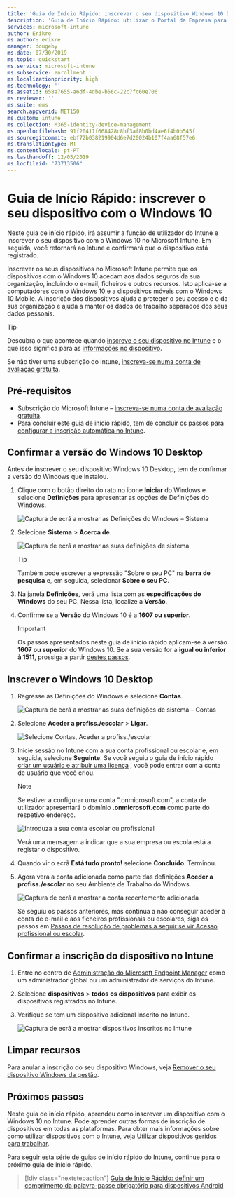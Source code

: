 ```yaml
---
title: 'Guia de Início Rápido: inscrever o seu dispositivo Windows 10 Desktop no Microsoft Intune'
description: 'Guia de Início Rápido: utilizar o Portal da Empresa para inscrever o seu dispositivo Windows 10 Desktop no Microsoft Intune'
services: microsoft-intune
author: Erikre
ms.author: erikre
manager: dougeby
ms.date: 07/30/2019
ms.topic: quickstart
ms.service: microsoft-intune
ms.subservice: enrollment
ms.localizationpriority: high
ms.technology: ''
ms.assetid: 658a7655-a6df-4dbe-b56c-22c7fc60e706
ms.reviewer: ''
ms.suite: ems
search.appverid: MET150
ms.custom: intune
ms.collection: M365-identity-device-management
ms.openlocfilehash: 91f20411f668428c8bf3af8b0bd4ae6f4b0b545f
ms.sourcegitcommit: ebf72b038219904d6e7d20024b107f4aa68f57e6
ms.translationtype: MT
ms.contentlocale: pt-PT
ms.lasthandoff: 12/05/2019
ms.locfileid: "73713506"
---
```

# <a name="quickstart-enroll-your-windows-10-device"></a>Guia de Início Rápido: inscrever o seu dispositivo com o Windows 10

Neste guia de início rápido, irá assumir a função de utilizador do Intune e inscrever o seu dispositivo com o Windows 10 no Microsoft Intune. Em seguida, você retornará ao Intune e confirmará que o dispositivo está registrado.

Inscrever os seus dispositivos no Microsoft Intune permite que os dispositivos com o Windows 10 acedam aos dados seguros da sua organização, incluindo o e-mail, ficheiros e outros recursos. Isto aplica-se a computadores com o Windows 10 e a dispositivos móveis com o Windows 10 Mobile. A inscrição dos dispositivos ajuda a proteger o seu acesso e o da sua organização e ajuda a manter os dados de trabalho separados dos seus dados pessoais.

> [!TIP]
> Descubra o que acontece quando [inscreve o seu dispositivo no Intune](/intune-user-help/what-happens-if-you-install-the-company-portal-app-and-enroll-your-device-in-intune-windows) e o que isso significa para as [informações no dispositivo](/intune-user-help/what-info-can-your-company-see-when-you-enroll-your-device-in-intune).

Se não tiver uma subscrição do Intune, [inscreva-se numa conta de avaliação gratuita](../fundamentals/free-trial-sign-up.md).

## <a name="prerequisites"></a>Pré-requisitos

- Subscrição do Microsoft Intune – [inscreva-se numa conta de avaliação gratuita](../fundamentals/free-trial-sign-up.md).
- Para concluir este guia de início rápido, tem de concluir os passos para [configurar a inscrição automática no Intune](quickstart-setup-auto-enrollment.md).

## <a name="confirm-your-windows-10-desktop-version"></a>Confirmar a versão do Windows 10 Desktop

Antes de inscrever o seu dispositivo Windows 10 Desktop, tem de confirmar a versão do Windows que instalou.

1. Clique com o botão direito do rato no ícone **Iniciar** do Windows e selecione **Definições** para apresentar as opções de Definições do Windows.

   ![Captura de ecrã a mostrar as Definições do Windows – Sistema](./media/quickstart-enroll-windows-device/quickstart-enroll-windows-device-01.png)

2. Selecione **Sistema** > **Acerca de**. 

   ![Captura de ecrã a mostrar as suas definições de sistema](./media/quickstart-enroll-windows-device/quickstart-enroll-windows-device-02.png)

    > [!TIP]
    > Também pode escrever a expressão "Sobre o seu PC" na **barra de pesquisa** e, em seguida, selecionar **Sobre o seu PC**.

3. Na janela **Definições**, verá uma lista com as **especificações do Windows** do seu PC. Nessa lista, localize a **Versão**.

4. Confirme se a **Versão** do Windows 10 é a **1607 ou superior**.

    > [!IMPORTANT]
    > Os passos apresentados neste guia de início rápido aplicam-se à versão **1607 ou superior** do Windows 10. Se a sua versão for a **igual ou inferior à 1511**, prossiga a partir [destes passos](/intune-user-help/enroll-windows-10-device).  

## <a name="enroll-windows-10-desktop"></a>Inscrever o Windows 10 Desktop

1. Regresse às Definições do Windows e selecione **Contas**.

   ![Captura de ecrã a mostrar as suas definições de sistema – Contas](./media/quickstart-enroll-windows-device/quickstart-enroll-windows-device-03.png)

2. Selecione **Aceder a profiss./escolar** > **Ligar**.

    ![Selecione Contas, Aceder a profiss./escolar](./media/quickstart-enroll-windows-device/quickstart-enroll-windows-device-04.png)

3. Inicie sessão no Intune com a sua conta profissional ou escolar e, em seguida, selecione **Seguinte**. Se você seguiu o guia de início rápido [criar um usuário e atribuir uma licença](../fundamentals/quickstart-create-user.md) , você pode entrar com a conta de usuário que você criou.

    > [!NOTE]
    > Se estiver a configurar uma conta ".onmicrosoft.com", a conta de utilizador apresentará o domínio **.onmicrosoft.com** como parte do respetivo endereço. 

   ![Introduza a sua conta escolar ou profissional](./media/quickstart-enroll-windows-device/quickstart-enroll-windows-device-05.png)

    Verá uma mensagem a indicar que a sua empresa ou escola está a registar o dispositivo.

4. Quando vir o ecrã **Está tudo pronto!** selecione **Concluído**. Terminou.

5. Agora verá a conta adicionada como parte das definições **Aceder a profiss./escolar** no seu Ambiente de Trabalho do Windows.

   ![Captura de ecrã a mostrar a conta recentemente adicionada](./media/quickstart-enroll-windows-device/quickstart-enroll-windows-device-06.png)

    Se seguiu os passos anteriores, mas continua a não conseguir aceder à conta de e-mail e aos ficheiros profissionais ou escolares, siga os passos em [Passos de resolução de problemas a seguir se vir Acesso profissional ou escolar](/intune-user-help/troubleshoot-your-windows-10-device-windows#troubleshooting-steps-to-follow-if-you-see-access-work-or-school).

## <a name="confirm-your-device-enrollment-in-intune"></a>Confirmar a inscrição do dispositivo no Intune

1. Entre no centro de [Administração do Microsoft Endpoint Manager](https://go.microsoft.com/fwlink/?linkid=2109431) como um administrador global ou um administrador de serviços do Intune.
2. Selecione **dispositivos** > **todos os dispositivos** para exibir os dispositivos registrados no Intune.
3. Verifique se tem um dispositivo adicional inscrito no Intune.

   ![Captura de ecrã a mostrar dispositivos inscritos no Intune](./media/quickstart-enroll-windows-device/quickstart-enroll-windows-device-07.png)

## <a name="clean-up-resources"></a>Limpar recursos

Para anular a inscrição do seu dispositivo Windows, veja [Remover o seu dispositivo Windows da gestão](/intune-user-help/unenroll-your-device-from-intune-windows).

## <a name="next-steps"></a>Próximos passos

Neste guia de início rápido, aprendeu como inscrever um dispositivo com o Windows 10 no Intune. Pode aprender outras formas de inscrição de dispositivos em todas as plataformas. Para obter mais informações sobre como utilizar dispositivos com o Intune, veja [Utilizar dispositivos geridos para trabalhar](/intune-user-help/use-managed-devices-to-get-work-done).

Para seguir esta série de guias de início rápido do Intune, continue para o próximo guia de início rápido.

> [!div class="nextstepaction"]
> [Guia de Início Rápido: definir um comprimento da palavra-passe obrigatório para dispositivos Android](../quickstart-set-password-length-android.md)
